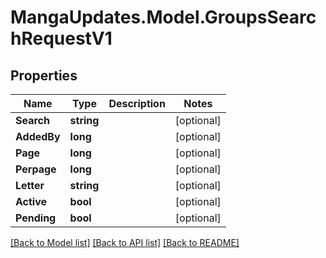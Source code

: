# MangaUpdates.Model.GroupsSearchRequestV1

## Properties

Name | Type | Description | Notes
------------ | ------------- | ------------- | -------------
**Search** | **string** |  | [optional] 
**AddedBy** | **long** |  | [optional] 
**Page** | **long** |  | [optional] 
**Perpage** | **long** |  | [optional] 
**Letter** | **string** |  | [optional] 
**Active** | **bool** |  | [optional] 
**Pending** | **bool** |  | [optional] 

[[Back to Model list]](../README.md#documentation-for-models) [[Back to API list]](../README.md#documentation-for-api-endpoints) [[Back to README]](../README.md)

